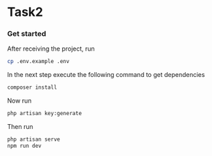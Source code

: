 # Task2

### Get started

After receiving the project, run
````bash
cp .env.example .env 
````

In the next step execute the following command to get dependencies
````bash
composer install
````
Now run
````bash
php artisan key:generate
````
Then run
````bash
php artisan serve
npm run dev
````
